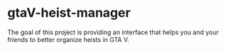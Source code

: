 # gtaV-heist-manager
The goal of this project is providing an interface that helps you and your friends to better organize heists in GTA V.
